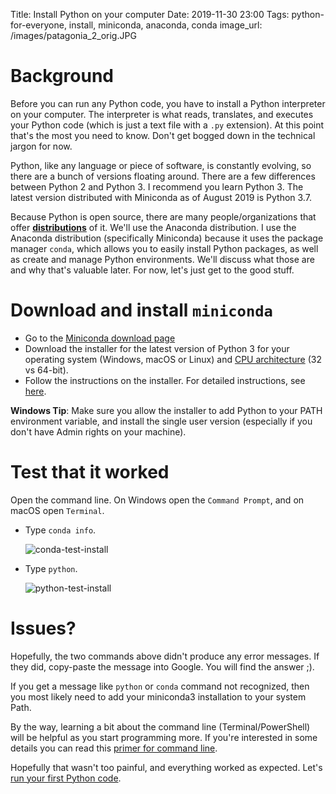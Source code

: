 Title: Install Python on your computer
Date: 2019-11-30 23:00
Tags: python-for-everyone, install, miniconda, anaconda, conda
image_url: /images/patagonia_2_orig.JPG

# Background
<!-- PELICAN_BEGIN_SUMMARY -->
Before you can run any Python code, you have to install a Python interpreter on your computer. The interpreter is what reads, translates, and executes your Python code (which is just a text file with a `.py` extension). At this point that's the most you need to know. Don't get bogged down in the technical jargon for now.
<!-- PELICAN_END_SUMMARY -->

Python, like any language or piece of software, is constantly evolving, so there are a bunch of versions floating around. There are a few differences between Python 2 and Python 3. I recommend you learn Python 3. The latest version distributed with Miniconda as of August 2019 is Python 3.7.

Because Python is open source, there are many people/organizations that offer **[distributions](https://www.infoworld.com/article/3267976/anaconda-cpython-pypy-and-more-know-your-python-distributions.html)** of it. We'll use the Anaconda distribution. I use the Anaconda distribution (specifically Miniconda) because it uses the package manager `conda`, which allows you to easily install Python packages, as well as create and manage Python environments. We'll discuss what those are and why that's valuable later. For now, let's just get to the good stuff.

# Download and install `miniconda`
- Go to the [Miniconda download page](https://docs.conda.io/en/latest/miniconda.html)
- Download the installer for the latest version of Python 3 for your operating system (Windows, macOS or Linux) and [CPU architecture](https://support.microsoft.com/en-us/help/15056/windows-32-64-bit-faq) (32 vs 64-bit).
- Follow the instructions on the installer. For detailed instructions, see [here](https://conda.io/projects/conda/en/latest/user-guide/install/index.html).

**Windows Tip**: Make sure you allow the installer to add Python to your PATH environment variable, and install the single user version (especially if you don't have Admin rights on your machine).

# Test that it worked
Open the command line. On Windows open the `Command Prompt`, and on macOS open `Terminal`.

- Type `conda info`.

    ![conda-test-install]({static}images/conda_test_install.PNG)
    
- Type `python`.

    ![python-test-install]({static}images/python_test_install.png)

# Issues?
Hopefully, the two commands above didn't produce any error messages. If they did, copy-paste the message into Google. You will find the answer ;).

If you get a message like `python` or `conda` command not recognized, then you most likely need to add your miniconda3 installation to your system Path.

By the way, learning a bit about the command line (Terminal/PowerShell) will be helpful as you start programming more. If you're interested in some details you can read this [primer for command line](https://www.git-tower.com/learn/git/ebook/en/command-line/appendix/command-line-101).  

Hopefully that wasn't too painful, and everything worked as expected. Let's [run your first Python code]({filename}run-your-first-python-code.md).
